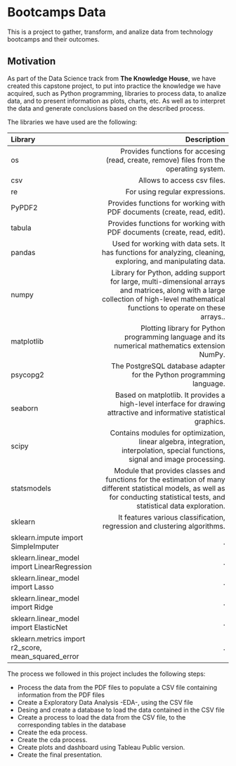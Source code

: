 # Bootcamps Data
This is a project to gather, transform, and analize data from technology bootcamps and their outcomes.
## Motivation
As part of the Data Science track from **The Knowledge House**, we have created this capstone project, to put into practice the knowledge we have acquired,
such as Python programming, libraries to process data, to analize data, and to present information as plots, charts, etc. As well as to interpret the data
and generate conclusions based on the described process.

The libraries we have used are the following:

Library | Description 
| :--- | ---: 
os  |  Provides functions for accesing (read, create, remove) files from the operating system. 
csv  |  Allows to access csv files. 
re  |  For using regular expressions.
PyPDF2  | Provides functions for working with PDF documents (create, read, edit).
tabula  | Provides functions for working with PDF documents (create, read, edit).
pandas  | Used for working with data sets. It has functions for analyzing, cleaning, exploring, and manipulating data.
numpy  | Library for Python, adding support for large, multi-dimensional arrays and matrices, along with a large collection of high-level mathematical functions to operate on these arrays..
matplotlib  | Plotting library for Python programming language and its numerical mathematics extension NumPy.
psycopg2  | The PostgreSQL database adapter for the Python programming language.
seaborn  | Based on matplotlib. It provides a high-level interface for drawing attractive and informative statistical graphics.
scipy  | Contains modules for optimization, linear algebra, integration, interpolation, special functions, signal and image processing.
statsmodels  | Module that provides classes and functions for the estimation of many different statistical models, as well as for conducting statistical tests, and statistical data exploration.
sklearn  | It features various classification, regression and clustering algorithms.
sklearn.impute import SimpleImputer  | .
sklearn.linear_model import LinearRegression  | .
sklearn.linear_model import Lasso  | .
sklearn.linear_model import Ridge  | .
sklearn.linear_model import ElasticNet  | .
sklearn.metrics import r2_score, mean_squared_error  | .

The process we followed in this project includes the following steps:
* Process the data from the PDF files to populate a CSV file containing information from the PDF files
* Create a Exploratory Data Analysis -EDA-, using the CSV file 
* Desing and create a database to load the data contained in the CSV file
* Create a process to load the data from the CSV file, to the corresponding tables in the database
* Create the eda process.
* Create the cda process.
* Create plots and dashboard using Tableau Public version.
* Create the final presentation.

